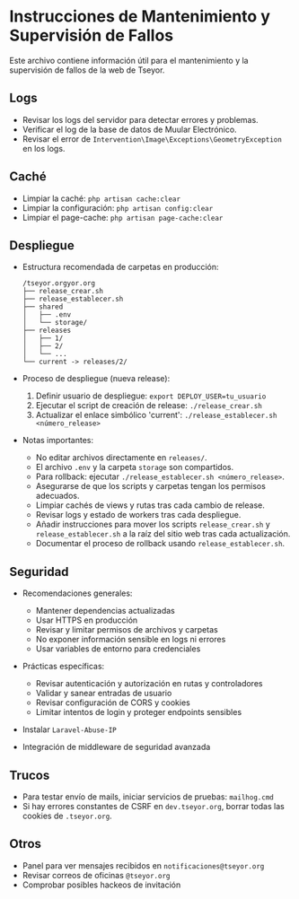 # Instrucciones de Mantenimiento y Supervisión de Fallos

Este archivo contiene información útil para el mantenimiento y la supervisión de fallos de la web de Tseyor.

## Logs

*   Revisar los logs del servidor para detectar errores y problemas.
*   Verificar el log de la base de datos de Muular Electrónico.
*   Revisar el error de `Intervention\Image\Exceptions\GeometryException` en los logs.

## Caché

*   Limpiar la caché: `php artisan cache:clear`
*   Limpiar la configuración: `php artisan config:clear`
*   Limpiar el page-cache: `php artisan page-cache:clear`

## Despliegue

*   Estructura recomendada de carpetas en producción:

    ```
    /tseyor.orgyor.org
    ├── release_crear.sh
    ├── release_establecer.sh
    ├── shared
    │   ├── .env
    │   └── storage/
    ├── releases
    │   ├── 1/
    │   ├── 2/
    │   └── ...
    └── current -> releases/2/
    ```

*   Proceso de despliegue (nueva release):

    1.  Definir usuario de despliegue: `export DEPLOY_USER=tu_usuario`
    2.  Ejecutar el script de creación de release: `./release_crear.sh`
    3.  Actualizar el enlace simbólico 'current': `./release_establecer.sh <número_release>`

*   Notas importantes:

    *   No editar archivos directamente en `releases/`.
    *   El archivo `.env` y la carpeta `storage` son compartidos.
    *   Para rollback: ejecutar `./release_establecer.sh <número_release>`.
    *   Asegurarse de que los scripts y carpetas tengan los permisos adecuados.
    *   Limpiar cachés de views y rutas tras cada cambio de release.
    *   Revisar logs y estado de workers tras cada despliegue.
    *   Añadir instrucciones para mover los scripts `release_crear.sh` y `release_establecer.sh` a la raíz del sitio web tras cada actualización.
    *   Documentar el proceso de rollback usando `release_establecer.sh`.

## Seguridad

*   Recomendaciones generales:

    *   Mantener dependencias actualizadas
    *   Usar HTTPS en producción
    *   Revisar y limitar permisos de archivos y carpetas
    *   No exponer información sensible en logs ni errores
    *   Usar variables de entorno para credenciales

*   Prácticas específicas:

    *   Revisar autenticación y autorización en rutas y controladores
    *   Validar y sanear entradas de usuario
    *   Revisar configuración de CORS y cookies
    *   Limitar intentos de login y proteger endpoints sensibles

*   Instalar `Laravel-Abuse-IP`
*   Integración de middleware de seguridad avanzada

## Trucos

*   Para testar envío de mails, iniciar servicios de pruebas: `mailhog.cmd`
*   Si hay errores constantes de CSRF en `dev.tseyor.org`, borrar todas las cookies de `.tseyor.org`.

## Otros

*   Panel para ver mensajes recibidos en `notificaciones@tseyor.org`
*   Revisar correos de oficinas `@tseyor.org`
*   Comprobar posibles hackeos de invitación
